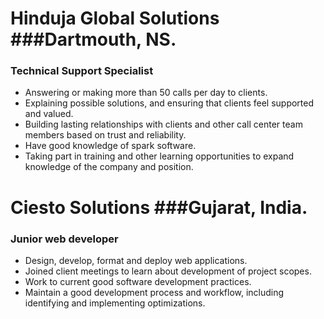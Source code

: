 # Hinduja Global Solutions ###Dartmouth, NS.
### Technical Support Specialist
- Answering or making more than 50 calls per day to clients.
- Explaining possible solutions, and ensuring that clients feel
supported and valued.
- Building lasting relationships with clients and other call center
team members based on trust and reliability.
- Have good knowledge of spark software.
- Taking part in training and other learning opportunities to expand
knowledge of the company and position.

# Ciesto Solutions ###Gujarat, India.
### Junior web developer
- Design, develop, format and deploy web applications.
- Joined client meetings to learn about development of project
scopes.
- Work to current good software development practices.
- Maintain a good development process and workflow, including
identifying and implementing optimizations.
